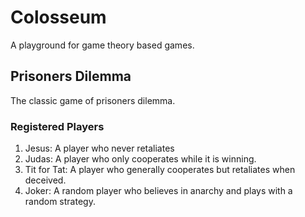 # Colosseum

A playground for game theory based games.

## Prisoners Dilemma

The classic game of prisoners dilemma.

### Registered Players
1. Jesus: A player who never retaliates
2. Judas: A player who only cooperates while it is winning.
3. Tit for Tat: A player who generally cooperates but retaliates when deceived.
4. Joker: A random player who believes in anarchy and plays with a random strategy.
